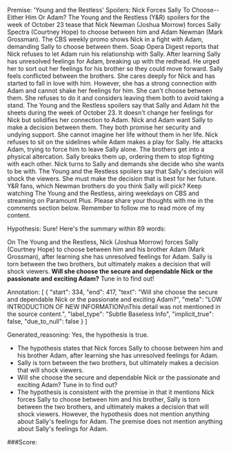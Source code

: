 
Premise:
'Young and the Restless' Spoilers: Nick Forces Sally To Choose-- Either Him Or Adam?
The Young and the Restless (Y&R) spoilers for the week of October 23 tease that Nick Newman (Joshua Morrow) forces Sally Spectra (Courtney Hope) to choose between him and Adam Newman (Mark Grossman). The CBS weekly promo shows Nick in a fight with Adam, demanding Sally to choose between them.
Soap Opera Digest reports that Nick refuses to let Adam ruin his relationship with Sally. After learning Sally has unresolved feelings for Adam, breaking up with the redhead. He urged her to sort out her feelings for his brother so they could move forward.
Sally feels conflicted between the brothers. She cares deeply for Nick and has started to fall in love with him. However, she has a strong connection with Adam and cannot shake her feelings for him. She can't choose between them. She refuses to do it and considers leaving them both to avoid taking a stand.
The Young and the Restless spoilers say that Sally and Adam hit the sheets during the week of October 23. It doesn't change her feelings for Nick but solidifies her connection to Adam.
Nick and Adam want Sally to make a decision between them. They both promise her security and undying support. She cannot imagine her life without them in her life. Nick refuses to sit on the sidelines while Adam makes a play for Sally. He attacks Adam, trying to force him to leave Sally alone.
The brothers get into a physical altercation. Sally breaks them up, ordering them to stop fighting with each other. Nick turns to Sally and demands she decide who she wants to be with.
The Young and the Restless spoilers say that Sally's decision will shock the viewers. She must make the decision that is best for her future.
Y&R fans, which Newman brothers do you think Sally will pick? Keep watching The Young and the Restless, airing weekdays on CBS and streaming on Paramount Plus. Please share your thoughts with me in the comments section below. Remember to follow me to read more of my content.

Hypothesis:
Sure! Here's the summary within 89 words:

On The Young and the Restless, Nick (Joshua Morrow) forces Sally (Courtney Hope) to choose between him and his brother Adam (Mark Grossman), after learning she has unresolved feelings for Adam. Sally is torn between the two brothers, but ultimately makes a decision that will shock viewers. **Will she choose the secure and dependable Nick or the passionate and exciting Adam?** Tune in to find out!

Annotation:
[
  {
    "start": 334,
    "end": 417,
    "text": "Will she choose the secure and dependable Nick or the passionate and exciting Adam?",
    "meta": "LOW INTRODUCTION OF NEW INFORMATION\nThis detail was not mentioned in the source content.",
    "label_type": "Subtle Baseless Info",
    "implicit_true": false,
    "due_to_null": false
  }
]

Generated_reasoning:
Yes, the hypothesis is true. 
- The hypothesis states that Nick forces Sally to choose between him and his brother Adam, after learning she has unresolved feelings for Adam. 
- Sally is torn between the two brothers, but ultimately makes a decision that will shock viewers. 
- Will she choose the secure and dependable Nick or the passionate and exciting Adam? Tune in to find out? 
- The hypothesis is consistent with the premise in that it mentions Nick forces Sally to choose between him and his brother, Sally is torn between the two brothers, and ultimately makes a decision that will shock viewers. However, the hypothesis does not mention anything about Sally's feelings for Adam. The premise does not mention anything about Sally's feelings for Adam.

###Score:
